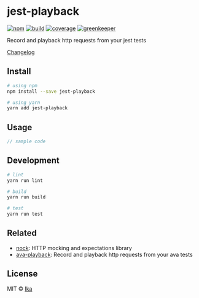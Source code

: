 # jest-playback

[![npm](https://img.shields.io/npm/v/jest-playback.svg)](https://www.npmjs.com/package/jest-playback)
[![build](https://img.shields.io/travis/ikatyang/jest-playback/master.svg)](https://travis-ci.org/ikatyang/jest-playback/builds)
[![coverage](https://img.shields.io/codecov/c/github/ikatyang/jest-playback/master.svg)](https://codecov.io/gh/ikatyang/jest-playback)
[![greenkeeper](https://badges.greenkeeper.io/ikatyang/jest-playback.svg)](https://greenkeeper.io/)

Record and playback http requests from your jest tests

[Changelog](https://github.com/ikatyang/jest-playback/blob/master/CHANGELOG.md)

## Install

```sh
# using npm
npm install --save jest-playback

# using yarn
yarn add jest-playback
```

## Usage

```ts
// sample code
```

## Development

```sh
# lint
yarn run lint

# build
yarn run build

# test
yarn run test
```

## Related
- [nock](https://github.com/node-nock/nock): HTTP mocking and expectations library
- [ava-playback](https://github.com/dempfi/ava-playback): Record and playback http requests from your ava tests

## License

MIT © [Ika](https://github.com/ikatyang)
